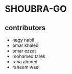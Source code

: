 # SHOUBRA-GO
## **contributors**
* nagy nabil
* omar khaled
* omar ezzat
* mohamed tarek
* rana ahmed
* raneem wael